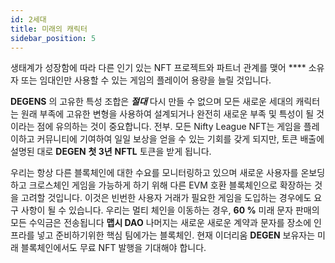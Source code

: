 ```yaml
---
id: 2세대
title: 미래의 캐릭터
sidebar_position: 5
---
```


생태계가 성장함에 따라 다른 인기 있는 NFT 프로젝트와 파트너 관계를 맺어 **** 소유자 또는 임대인만 사용할 수 있는 게임의 플레이어 용량을 늘릴 것입니다.

**DEGENS** 의 고유한 특성 조합은 **_절대_** 다시 만들 수 없으며 모든 새로운 세대의 캐릭터는 원래 부족에 고유한 변형을 사용하여 설계되거나 완전히 새로운 부족 및 특성이 될 것이라는 점에 유의하는 것이 중요합니다. 전부. 모든 Nifty League NFT는 게임을 플레이하고 커뮤니티에 기여하여 일일 보상을 얻을 수 있는 기회를 갖게 되지만, 토큰 배출에 설명된 대로 **DEGEN** **첫 3년** **NFTL** 토큰을 받게 됩니다.

우리는 항상 다른 블록체인에 대한 수요를 모니터링하고 있으며 새로운 사용자를 온보딩하고 크로스체인 게임을 가능하게 하기 위해 다른 EVM 호환 블록체인으로 확장하는 것을 고려할 것입니다. 이것은 빈번한 사용자 거래가 필요한 게임을 도입하는 경우에도 요구 사항이 될 수 있습니다. 우리는 멀티 체인을 이동하는 경우, **60 %** 미래 문자 판매의 모든 수익금은 전송됩니다 **맵시 DAO** 나머지는 새로운 새로운 계약과 문자를 장소에 인프라를 넣고 준비하기위한 핵심 팀에가는 블록체인. 현재 이더리움 **DEGEN** 보유자는 미래 블록체인에서도 무료 NFT 발행을 기대해야 합니다.
